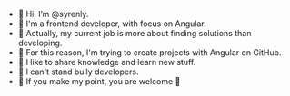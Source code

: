 - 👋 Hi, I’m @syrenly.
- 🌸 I'm a frontend developer, with focus on Angular.
- 🧞 Actually, my current job is more about finding solutions than developing.
- 🌱 For this reason, I'm trying to create projects with Angular on GitHub.
- 🥰 I like to share knowledge and learn new stuff.
- 👻 I can't stand bully developers.
- 🤗 If you make my point, you are welcome 🤗
